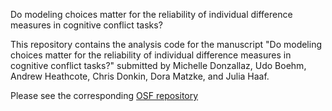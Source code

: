 Do modeling choices matter for the reliability of individual difference measures in cognitive conflict tasks?

This repository contains the analysis code for the manuscript "Do modeling choices matter for the reliability of individual difference measures in cognitive conflict tasks?" submitted by Michelle Donzallaz, Udo Boehm, Andrew Heathcote, Chris Donkin, Dora Matzke, and Julia Haaf.

Please see the corresponding [OSF repository](https://osf.io/fq8ep)
